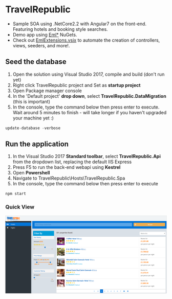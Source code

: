 # TravelRepublic
* Sample SOA using .NetCore2.2 with Angular7 on the front-end. Featuring hotels and booking style searches.
* Demo app using [Eml*](https://www.nuget.org/packages?q=EddLonzanida) NuGets.
* Check out [EmlExtensions.vsix](https://marketplace.visualstudio.com/items?itemName=eDuDeTification.EmlExtensions) to automate the creation of controllers, views, seeders, and more!.

## Seed the database
1. Open the solution using Visual Studio 2017, compile and build (don't run yet)
2. Right click TravelRepublic project and Set as **startup project**
3. Open Package manager console
4. In the 'Default project' **drop down**, select **TravelRepublic.DataMigration** (this is important)
5. In the console, type the command below then press enter to execute. Wait around 5 minutes to finish - will take longer if you haven't upgraded your machine yet :)
```javascript
update-database -verbose
```

## Run the application
1. In the Visual Studio 2017 **Standard toolbar**, select **TravelRepublic.Api** from the dropdown list, replacing the default IIS Express
2. Press F5 to run the back-end webapi using **Kestrel**
3. Open **Powershell**
4. Navigate to TravelRepublic\Hosts\TravelRepublic.Spa
5. In the console, type the command below then press enter to execute
```javascript
npm start
```

### Quick View
![](https://github.com/EddLonzanida/TravelRepublic-Angular/blob/master/Docs/Art/MainScreen.png)